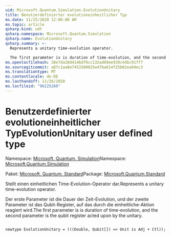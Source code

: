 ```yaml
---
uid: Microsoft.Quantum.Simulation.EvolutionUnitary
title: Benutzerdefinierter evolutioneinheitlicher Typ
ms.date: 11/25/2020 12:00:00 AM
ms.topic: article
qsharp.kind: udt
qsharp.namespace: Microsoft.Quantum.Simulation
qsharp.name: EvolutionUnitary
qsharp.summary: >-
  Represents a unitary time-evolution operator.

  The first parameter is is duration of time-evolution, and the second parameter is the qubit register acted upon by the unitary.
ms.openlocfilehash: 38e7da28d4146df9cc132ad69ee939c44bc917f7
ms.sourcegitcommit: a87c1aa8e7453360025e47ba614f25b02ea84ec3
ms.translationtype: MT
ms.contentlocale: de-DE
ms.lasthandoff: 11/26/2020
ms.locfileid: "96225260"
---
```

# <a name="evolutionunitary-user-defined-type"></a><span data-ttu-id="95821-102">Benutzerdefinierter evolutioneinheitlicher Typ</span><span class="sxs-lookup"><span data-stu-id="95821-102">EvolutionUnitary user defined type</span></span>

<span data-ttu-id="95821-103">Namespace: [Microsoft. Quantum. Simulation](xref:Microsoft.Quantum.Simulation)</span><span class="sxs-lookup"><span data-stu-id="95821-103">Namespace: [Microsoft.Quantum.Simulation](xref:Microsoft.Quantum.Simulation)</span></span>

<span data-ttu-id="95821-104">Paket: [Microsoft. Quantum. Standard](https://nuget.org/packages/Microsoft.Quantum.Standard)</span><span class="sxs-lookup"><span data-stu-id="95821-104">Package: [Microsoft.Quantum.Standard](https://nuget.org/packages/Microsoft.Quantum.Standard)</span></span>


<span data-ttu-id="95821-105">Stellt einen einheitlichen Time-Evolution-Operator dar.</span><span class="sxs-lookup"><span data-stu-id="95821-105">Represents a unitary time-evolution operator.</span></span>

<span data-ttu-id="95821-106">Der erste Parameter ist die Dauer der Zeit-Evolution, und der zweite Parameter ist das Qubit-Register, auf das durch die einheitliche-Aktion reagiert wird.</span><span class="sxs-lookup"><span data-stu-id="95821-106">The first parameter is is duration of time-evolution, and the second parameter is the qubit register acted upon by the unitary.</span></span>

```qsharp

newtype EvolutionUnitary = (((Double, Qubit[]) => Unit is Adj + Ctl));
```

